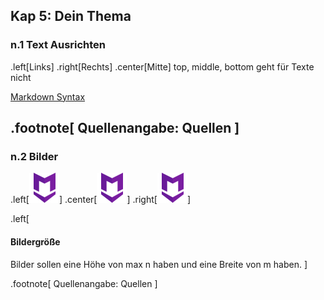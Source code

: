 ﻿## Kap 5: Dein Thema

### n.1 Text Ausrichten
.left[Links] 
.right[Rechts] 
.center[Mitte]
top, middle, bottom geht für Texte nicht

[Markdown Syntax](https://github.com/gnab/remark/wiki/Markdown) 

.footnote[
	Quellenangabe: Quellen
]
---

### n.2 Bilder

.left[![alt text](https://github.com/adam-p/markdown-here/raw/master/src/common/images/icon48.png "Logo Title Text 1")]
.center[![alt text](https://github.com/adam-p/markdown-here/raw/master/src/common/images/icon48.png "Logo Title Text 1")]
.right[![alt text](https://github.com/adam-p/markdown-here/raw/master/src/common/images/icon48.png "Logo Title Text 1")]

.left[
#### Bildergröße
Bilder sollen eine Höhe von max n haben
und eine Breite von m haben.
]

.footnote[
	Quellenangabe: Quellen
]
